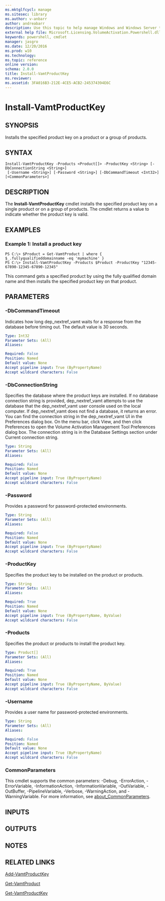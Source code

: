 ```yaml
---
ms.mktglfcycl: manage
ms.sitesec: library
ms.author: v-anbarr
author: andreabarr
description: Use this topic to help manage Windows and Windows Server technologies with Windows PowerShell.
external help file: Microsoft.Licensing.VolumeActivation.Powershell.dll-Help.xml
keywords: powershell, cmdlet
manager: jasgro
ms.date: 12/20/2016
ms.prod: w10
ms.technology: 
ms.topic: reference
online version: 
schema: 2.0.0
title: Install-VamtProductKey
ms.reviewer:
ms.assetid: 3FA016B3-212E-4CE5-ACB2-245374394E6C
---
```


# Install-VamtProductKey

## SYNOPSIS
Installs the specified product key on a product or a group of products.

## SYNTAX

```
Install-VamtProductKey -Products <Product[]> -ProductKey <String> [-DbConnectionString <String>]
 [-Username <String>] [-Password <String>] [-DbCommandTimeout <Int32>] [<CommonParameters>]
```

## DESCRIPTION
The **Install-VamtProductKey** cmdlet installs the specified product key on a single product or on a group of products.
The cmdlet returns a value to indicate whether the product key is valid.

## EXAMPLES

### Example 1: Install a product key
```
PS C:\> $Product = Get-VamtProduct | where { $_.fullyqualifieddomainname -eq 'mymachine' }
PS C:\> Install-VamtProductKey -Products $Product -ProductKey "12345-67890-12345-67890-12345"
```

This command gets a specified product by using the fully qualified domain name and then installs the specified product key on that product.

## PARAMETERS

### -DbCommandTimeout
Indicates how long dep_nextref_vamt waits for a response from the database before timing out.
The default value is 30 seconds.

```yaml
Type: Int32
Parameter Sets: (All)
Aliases: 

Required: False
Position: Named
Default value: None
Accept pipeline input: True (ByPropertyName)
Accept wildcard characters: False
```

### -DbConnectionString
Specifies the database where the product keys are installed.
If no database connection string is provided, dep_nextref_vamt attempts to use the database that the dep_nextref_vamt user console used on the local computer.
If dep_nextref_vamt does not find a database, it returns an error.
You can find the connection string in the dep_nextref_vamt UI in the Preferences dialog box.
On the menu bar, click View, and then click Preferences to open the Volume Activation Management Tool Preferences dialog box.
The connection string is in the Database Settings section under Current connection string.

```yaml
Type: String
Parameter Sets: (All)
Aliases: 

Required: False
Position: Named
Default value: None
Accept pipeline input: True (ByPropertyName)
Accept wildcard characters: False
```

### -Password
Provides a password for password-protected environments.

```yaml
Type: String
Parameter Sets: (All)
Aliases: 

Required: False
Position: Named
Default value: None
Accept pipeline input: True (ByPropertyName)
Accept wildcard characters: False
```

### -ProductKey
Specifies the product key to be installed on the product or products.

```yaml
Type: String
Parameter Sets: (All)
Aliases: 

Required: True
Position: Named
Default value: None
Accept pipeline input: True (ByPropertyName, ByValue)
Accept wildcard characters: False
```

### -Products
Specifies the product or products to install the product key.

```yaml
Type: Product[]
Parameter Sets: (All)
Aliases: 

Required: True
Position: Named
Default value: None
Accept pipeline input: True (ByPropertyName, ByValue)
Accept wildcard characters: False
```

### -Username
Provides a user name for password-protected environments.

```yaml
Type: String
Parameter Sets: (All)
Aliases: 

Required: False
Position: Named
Default value: None
Accept pipeline input: True (ByPropertyName)
Accept wildcard characters: False
```

### CommonParameters
This cmdlet supports the common parameters: -Debug, -ErrorAction, -ErrorVariable, -InformationAction, -InformationVariable, -OutVariable, -OutBuffer, -PipelineVariable, -Verbose, -WarningAction, and -WarningVariable. For more information, see [about_CommonParameters](http://go.microsoft.com/fwlink/?LinkID=113216).

## INPUTS

## OUTPUTS

## NOTES

## RELATED LINKS

[Add-VamtProductKey](./Add-VamtProductKey.md)

[Get-VamtProduct](./Get-VamtProduct.md)

[Get-VamtProductKey](./Get-VamtProductKey.md)



